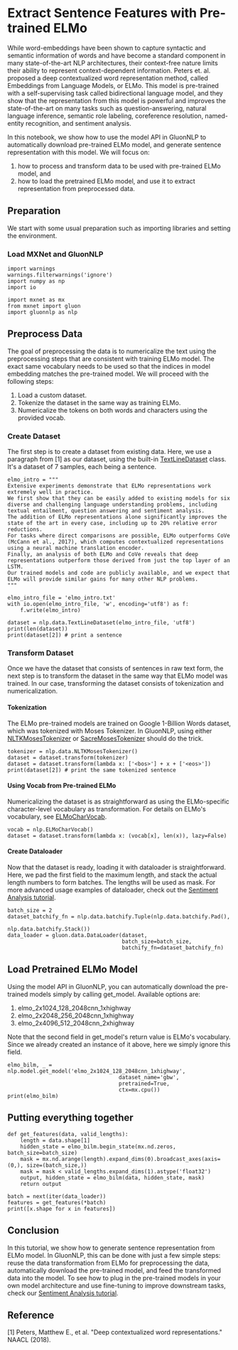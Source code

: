 # Extract Sentence Features with Pre-trained ELMo

While word-embeddings have been shown to capture syntactic and semantic information of words and have become a standard component in many state-of-the-art NLP architectures, their context-free nature limits their ability to represent context-dependent information.
Peters et. al. proposed a deep contextualized word representation method, called Embeddings from Language Models, or ELMo.
This model is pre-trained with a self-supervising task called bidirectional language model, and they show that the representation from this model is powerful and improves the state-of-the-art on many tasks such as question-answering, natural language inference, semantic role labeling, coreference resolution, named-entity recognition, and sentiment analysis.

In this notebook, we show how to use the model API in GluonNLP to automatically download pre-trained ELMo model, and generate sentence representation with this model.
We will focus on:

1) how to process and transform data to be used with pre-trained ELMo model, and
2) how to load the pretrained ELMo model, and use it to extract representation from preprocessed data.

## Preparation

We start with some usual preparation such as importing libraries and setting the environment.

### Load MXNet and GluonNLP

```{.python .input}
import warnings
warnings.filterwarnings('ignore')
import numpy as np
import io

import mxnet as mx
from mxnet import gluon
import gluonnlp as nlp
```

## Preprocess Data

The goal of preprocessing the data is to numericalize the text using the preprocessing steps that are consistent with training ELMo model.
The exact same vocabulary needs to be used so that the indices in model embedding matches the pre-trained model.
We will proceed with the following steps:

1) Load a custom dataset.
2) Tokenize the dataset in the same way as training ELMo.
3) Numericalize the tokens on both words and characters using the provided vocab.

### Create Dataset

The first step is to create a dataset from existing data.
Here, we use a paragraph from [1] as our dataset, using the built-in [TextLineDataset](../../api/modules/data.rst#gluonnlp.data.TextLineDataset) class.
It's a dataset of 7 samples, each being a sentence.

```{.python .input}
elmo_intro = """
Extensive experiments demonstrate that ELMo representations work extremely well in practice.
We first show that they can be easily added to existing models for six diverse and challenging language understanding problems, including textual entailment, question answering and sentiment analysis.
The addition of ELMo representations alone significantly improves the state of the art in every case, including up to 20% relative error reductions.
For tasks where direct comparisons are possible, ELMo outperforms CoVe (McCann et al., 2017), which computes contextualized representations using a neural machine translation encoder.
Finally, an analysis of both ELMo and CoVe reveals that deep representations outperform those derived from just the top layer of an LSTM.
Our trained models and code are publicly available, and we expect that ELMo will provide similar gains for many other NLP problems.
"""

elmo_intro_file = 'elmo_intro.txt'
with io.open(elmo_intro_file, 'w', encoding='utf8') as f:
    f.write(elmo_intro)

dataset = nlp.data.TextLineDataset(elmo_intro_file, 'utf8')
print(len(dataset))
print(dataset[2]) # print a sentence
```

### Transform Dataset

Once we have the dataset that consists of sentences in raw text form, the next step is to transform
the dataset in the same way that ELMo model was trained.
In our case, transforming the dataset consists of tokenization and numericalization.

#### Tokenization

The ELMo pre-trained models are trained on Google 1-Billion Words dataset, which was tokenized with Moses Tokenizer.
In GluonNLP, using either [NLTKMosesTokenizer](../../api/modules/data.rst#gluonnlp.data.NLTKMosesTokenizer) or [SacreMosesTokenizer](../../api/modules/data.rst#gluonnlp.data.SacreMosesTokenizer) should do the trick.

```{.python .input}
tokenizer = nlp.data.NLTKMosesTokenizer()
dataset = dataset.transform(tokenizer)
dataset = dataset.transform(lambda x: ['<bos>'] + x + ['<eos>'])
print(dataset[2]) # print the same tokenized sentence
```


#### Using Vocab from Pre-trained ELMo

Numericalizing the dataset is as straightforward as using the ELMo-specific character-level
vocabulary as transformation. For details on ELMo's vocabulary, see
[ELMoCharVocab](../../api/modules/vocab.rst#gluonnlp.ELMoCharVocab).

```{.python .input}
vocab = nlp.ELMoCharVocab()
dataset = dataset.transform(lambda x: (vocab[x], len(x)), lazy=False)
```

#### Create Dataloader

Now that the dataset is ready, loading it with dataloader is straightforward.
Here, we pad the first field to the maximum length, and stack the actual length numbers to form
batches.
The lengths will be used as mask.
For more advanced usage examples of dataloader, check out the
[Sentiment Analysis tutorial](../sentiment_analysis/sentiment_analysis.ipynb).

```{.python .input}
batch_size = 2
dataset_batchify_fn = nlp.data.batchify.Tuple(nlp.data.batchify.Pad(),
                                              nlp.data.batchify.Stack())
data_loader = gluon.data.DataLoader(dataset,
                                    batch_size=batch_size,
                                    batchify_fn=dataset_batchify_fn)
```

## Load Pretrained ELMo Model

Using the model API in GluonNLP, you can automatically download the pre-trained models simply by
calling get_model. Available options are:

1. elmo_2x1024_128_2048cnn_1xhighway
2. elmo_2x2048_256_2048cnn_1xhighway
3. elmo_2x4096_512_2048cnn_2xhighway

Note that the second field in get_model's return value is ELMo's vocabulary.
Since we already created an instance of it above, here we simply ignore this field.

```{.python .input}
elmo_bilm, _ = nlp.model.get_model('elmo_2x1024_128_2048cnn_1xhighway',
                                   dataset_name='gbw',
                                   pretrained=True,
                                   ctx=mx.cpu())
print(elmo_bilm)
```

## Putting everything together

```{.python .input}
def get_features(data, valid_lengths):
    length = data.shape[1]
    hidden_state = elmo_bilm.begin_state(mx.nd.zeros, batch_size=batch_size)
    mask = mx.nd.arange(length).expand_dims(0).broadcast_axes(axis=(0,), size=(batch_size,))
    mask = mask < valid_lengths.expand_dims(1).astype('float32')
    output, hidden_state = elmo_bilm(data, hidden_state, mask)
    return output

batch = next(iter(data_loader))
features = get_features(*batch)
print([x.shape for x in features])
```

## Conclusion

In this tutorial, we show how to generate sentence representation from ELMo model.
In GluonNLP, this can be done with just a few simple steps: reuse the data transformation from ELMo for preprocessing the data, automatically download the pre-trained model, and feed the transformed data into the model.
To see how to plug in the pre-trained models in your own model architecture and use fine-tuning to improve downstream tasks, check our [Sentiment Analysis tutorial](../sentiment_analysis/sentiment_analysis.ipynb).

## Reference
[1] Peters, Matthew E., et al. "Deep contextualized word representations." NAACL (2018).
